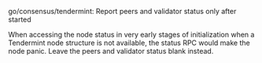 go/consensus/tendermint: Report peers and validator status only after started

When accessing the node status in very early stages of initialization when a
Tendermint node structure is not available, the status RPC would make the node
panic. Leave the peers and validator status blank instead.
